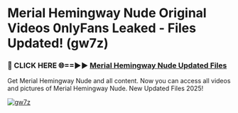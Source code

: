 # Merial Hemingway Nude Original Videos 0nlyFans Leaked - Files Updated! (gw7z)

<h3>🔴 CLICK HERE 🌐==►► <a href="https://tinyurl.com/yrmya6cz" rel="nofollow">Merial Hemingway Nude Updated Files</a></h3>

Get Merial Hemingway Nude and all content. Now you can access all videos and pictures of Merial Hemingway Nude. New Updated Files 2025!

[![gw7z](https://i.imgur.com/FMdXYCs.gif)](https://tinyurl.com/yrmya6cz)
